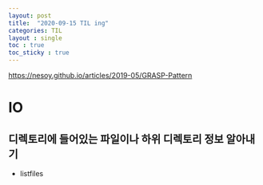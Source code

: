 ```yaml
---
layout: post
title:  "2020-09-15 TIL ing"
categories: TIL
layout : single
toc : true 
toc_sticky : true
---
```


https://nesoy.github.io/articles/2019-05/GRASP-Pattern

# IO

## 디렉토리에 들어있는 파일이나 하위 디렉토리 정보 알아내기
- listfiles

